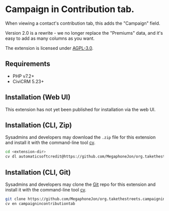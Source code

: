 # Campaign in Contribution tab.

When viewing a contact's contribution tab, this adds the "Campaign" field.

Version 2.0 is a rewrite - we no longer replace the "Premiums" data, and it's easy to add as many columns as you want.

The extension is licensed under [AGPL-3.0](LICENSE.txt).

## Requirements

* PHP v7.2+
* CiviCRM 5.23+

## Installation (Web UI)

This extension has not yet been published for installation via the web UI.

## Installation (CLI, Zip)

Sysadmins and developers may download the `.zip` file for this extension and
install it with the command-line tool [cv](https://github.com/civicrm/cv).

```bash
cd <extension-dir>
cv dl automaticsoftcredit@https://github.com/MegaphoneJon/org.takethestreets.campaignincontributiontab/archive/master.zip
```

## Installation (CLI, Git)

Sysadmins and developers may clone the [Git](https://en.wikipedia.org/wiki/Git) repo for this extension and
install it with the command-line tool [cv](https://github.com/civicrm/cv).

```bash
git clone https://github.com/MegaphoneJon/org.takethestreets.campaignincontributiontab.git
cv en campaignincontributiontab
```
